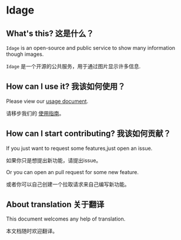# Idage

## What's this? 这是什么？

`Idage` is an open-source and public service to show many information though images.

`Idage` 是一个开源的公共服务，用于通过图片显示许多信息.

## How can I use it? 我该如何使用？

Please view our [usage document](https://github.com/Rickyxrc/Idage/tree/master/usage).

请移步我们的 [使用指南](https://github.com/Rickyxrc/Idage/tree/master/usage)。

## How can I start contributing? 我该如何贡献？

If you just want to request some features,just open an issue.

如果你只是想提出新功能，请提出issue。

Or you can open an pull request for some new feature.

或者你可以自己创建一个拉取请求来自己编写新功能。

## About translation 关于翻译

This document welcomes any help of translation.

本文档随时欢迎翻译。